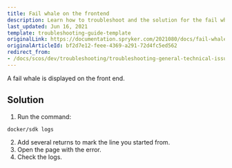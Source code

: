 ```yaml
---
title: Fail whale on the frontend
description: Learn how to troubleshoot and the solution for the fail whale on the front end within your Spryker based projects.
last_updated: Jun 16, 2021
template: troubleshooting-guide-template
originalLink: https://documentation.spryker.com/2021080/docs/fail-whale-on-the-front-end
originalArticleId: bf2d7e12-feee-4369-a291-72d4fc5ed562
redirect_from:
- /docs/scos/dev/troubleshooting/troubleshooting-general-technical-issues/fail-whale-on-the-frontend.html
---
```


A fail whale is displayed on the front end.

## Solution

1. Run the command:

```bash
docker/sdk logs
```

2. Add several returns to mark the line you started from.
3. Open the page with the error.
4. Check the logs.
